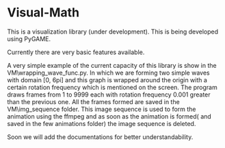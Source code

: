 # Visual-Math

This is a visualization library (under development).
This is being developed using PyGAME.

Currently there are very basic features available.

A very simple example of the current capacity of this library is show in the VM\wrapping_wave_func.py.
  In which we are forming two simple waves with domain [0, 6pi] and this graph is wrapped around the origin with a certain rotation frequency
  which is mentioned on the screen.
  The program draws frames from 1 to 9999 each with rotation frequency 0.001 greater than the previous one.
  All the frames formed are saved in the VM\img_sequence folder.
  This image sequence is used to form the animation using the ffmpeg and as soon as the animation is formed( and saved in the few animations folder) the 
  image sequence is deleted.

Soon we will add the documentations for better understandability.
